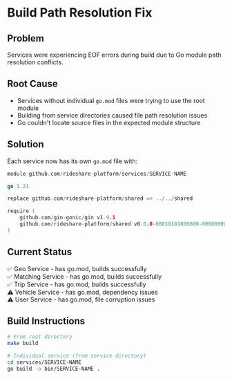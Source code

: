 # Build Path Resolution Fix

## Problem
Services were experiencing EOF errors during build due to Go module path resolution conflicts.

## Root Cause
- Services without individual `go.mod` files were trying to use the root module
- Building from service directories caused file path resolution issues
- Go couldn't locate source files in the expected module structure

## Solution
Each service now has its own `go.mod` file with:
```go
module github.com/rideshare-platform/services/SERVICE-NAME

go 1.21

replace github.com/rideshare-platform/shared => ../../shared

require (
    github.com/gin-gonic/gin v1.9.1
    github.com/rideshare-platform/shared v0.0.0-00010101000000-000000000000
)
```

## Current Status
✅ Geo Service - has go.mod, builds successfully  
✅ Matching Service - has go.mod, builds successfully  
✅ Trip Service - has go.mod, builds successfully  
⚠️ Vehicle Service - has go.mod, dependency issues  
⚠️ User Service - has go.mod, file corruption issues  

## Build Instructions
```bash
# From root directory
make build

# Individual service (from service directory)
cd services/SERVICE-NAME
go build -o bin/SERVICE-NAME .
```
